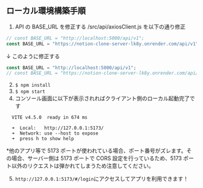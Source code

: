 ## ローカル環境構築手順

1. API の BASE_URL を修正する
   /src/api/axiosClient.js を以下の通り修正

```js
// const BASE_URL = "http://localhost:5000/api/v1";
const BASE_URL = "https://notion-clone-server-lk8y.onrender.com/api/v1";
```

↓ このように修正する

```js
const BASE_URL = "http://localhost:5000/api/v1";
// const BASE_URL = "https://notion-clone-server-lk8y.onrender.com/api/v1";
```

2. `$ npm install`
3. `$ npm start`
4. コンソール画面に以下が表示されればクライアント側のローカル起動完了です

```
  VITE v4.5.0  ready in 674 ms

  ➜  Local:   http://127.0.0.1:5173/
  ➜  Network: use --host to expose
  ➜  press h to show help
```

\*他のアプリ等で 5173 ポートが使われている場合、ポート番号がズレます。その場合、サーバー側は 5173 ポートで CORS 設定を行っているため、5173 ポート以外のリクエストは弾かれてしまうため注意してください。

5. `http://127.0.0.1:5173/#/login`にアクセスしてアプリを利用できます！

